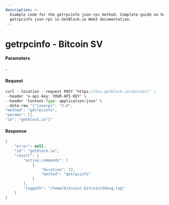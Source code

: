 ```yaml
---
description: >-
  Example code for the getrpcinfo json-rpc method. Сomplete guide on how to use
  getrpcinfo json-rpc in GetBlock.io Web3 documentation.
---
```


# getrpcinfo - Bitcoin SV

#### Parameters

\-

#### Request

```java
curl --location --request POST 'https://bsv.getblock.io/mainnet/' \ 
--header 'x-api-key: YOUR-API-KEY' \ 
--header 'Content-Type: application/json' \ 
--data-raw '{"jsonrpc": "2.0",
"method": "getrpcinfo",
"params": [],
"id": "getblock.io"}'
```

#### Response

```java
{
    "error": null,
    "id": "getblock.io",
    "result": {
        "active_commands": [
            {
                "duration": 72,
                "method": "getrpcinfo"
            }
        ],
        "logpath": "/home/bitcoin/.bitcoin/debug.log"
    }
}
```

